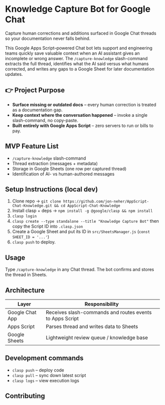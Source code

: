 # Knowledge Capture Bot for Google Chat

Capture human corrections and additions surfaced in Google Chat threads so your documentation never falls behind.

This Google Apps Script–powered Chat bot lets support and engineering teams quickly save valuable context when an AI assistant gives an incomplete or wrong answer. The `/capture-knowledge` slash-command extracts the full thread, identifies what the AI said versus what humans corrected, and writes any gaps to a Google Sheet for later documentation updates.

## 👉 Project Purpose

- **Surface missing or outdated docs** – every human correction is treated as a documentation gap.
- **Keep context where the conversation happened** – invoke a single slash-command, no copy-paste.
- **Built entirely with Google Apps Script** – zero servers to run or bills to pay.

## MVP Feature List

- `/capture-knowledge` slash-command
- Thread extraction (messages + metadata)
- Storage in Google Sheets (one row per captured thread)
- Identification of AI- vs human-authored messages

## Setup Instructions (local dev)

1. Clone repo → `git clone https://github.com/jon-neher/AppScript-Chat-Knowledge.git && cd AppScript-Chat-Knowledge`
2. Install clasp + deps → `npm install -g @google/clasp && npm install`
3. `clasp login`
4. `clasp create --type standalone --title "Knowledge Capture Bot"` then copy the Script ID into `.clasp.json`
5. Create a Google Sheet and put its ID in `src/SheetsManager.js` (`const SHEET_ID = '...'`)
6. `clasp push` to deploy.

## Usage

Type `/capture-knowledge` in any Chat thread. The bot confirms and stores the thread in Sheets.

## Architecture

| Layer            | Responsibility                                           |
| ---------------- | --------------------------------------------------------- |
| Google Chat App  | Receives slash-commands and routes events to Apps Script |
| Apps Script      | Parses thread and writes data to Sheets                  |
| Google Sheets    | Lightweight review queue / knowledge base               |

## Development commands

- `clasp push` – deploy code
- `clasp pull` – sync down latest script
- `clasp logs` – view execution logs

## Contributing
